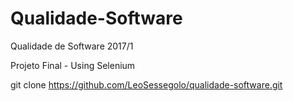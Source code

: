 # Qualidade-Software
Qualidade de Software 2017/1


Projeto Final - Using Selenium


git clone https://github.com/LeoSessegolo/qualidade-software.git
